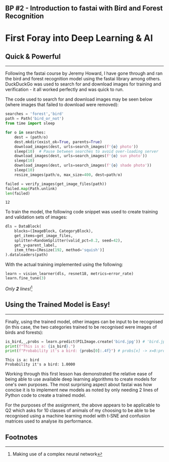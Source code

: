 ## BP #2 - Introduction to fastai with Bird and Forest Recognition

# First Foray into Deep Learning & AI
## Quick & Powerful
---
Following the fastai course by Jeremy Howard, I have gone through and ran the bird and forest recognition model using the fastai library among others. DuckDuckGo was used to search for and download images for training and verification - it all worked perfectly and was quick to run. 

The code used to search for and download images may be seen below (where images that failed to download were removed):

```python
searches = 'forest','bird'
path = Path('bird_or_not')
from time import sleep

for o in searches:
    dest = (path/o)
    dest.mkdir(exist_ok=True, parents=True)
    download_images(dest, urls=search_images(f'{o} photo'))
    sleep(10)  # Pause between searches to avoid over-loading server
    download_images(dest, urls=search_images(f'{o} sun photo'))
    sleep(10)
    download_images(dest, urls=search_images(f'{o} shade photo'))
    sleep(10)
    resize_images(path/o, max_size=400, dest=path/o)

failed = verify_images(get_image_files(path))
failed.map(Path.unlink)
len(failed)
```
    12

To train the model, the following code snippet was used to create training and validation sets of images:
```python
dls = DataBlock(
    blocks=(ImageBlock, CategoryBlock), 
    get_items=get_image_files, 
    splitter=RandomSplitter(valid_pct=0.2, seed=42),
    get_y=parent_label,
    item_tfms=[Resize(192, method='squish')]
).dataloaders(path)
```
With the actual training implemented using the following:
```python
learn = vision_learner(dls, resnet18, metrics=error_rate)
learn.fine_tune(3)
```
*Only **2** lines!*[^1]

## Using the Trained Model is Easy!
---
Finally, using the trained model, other images can be input to be recognised (in this case, the two categories trained to be recognised were images of birds and forests):
```python
is_bird,_,probs = learn.predict(PILImage.create('bird.jpg')) # 'bird.jpg' or 'forest.jpg'
print(f"This is a: {is_bird}.")
print(f"Probability it's a bird: {probs[0]:.4f}") # probs[x] -> x=0:probability it's a bird, x=1:probability it's a forest
```
    This is a: bird
    Probability it's a bird: 1.0000

Working through this first lesson has demonstrated the relative ease of being able to use available deep learning algorithms to create models for one's own purposes. The most surprising aspect about fastai was how concise it is to implement new models as noted by only needing 2 lines of Python code to create a trained model.

For the purposes of the assignment, the above appears to be applicable to Q2 which asks for 10 classes of animals of my choosing to be able to be recognised using a machine learning model with t-SNE and confusion matrices used to analyse its performance.

## Footnotes

[^1]: Making use of a complex neural network
